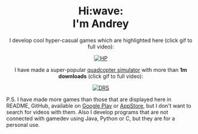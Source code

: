 <h1 align='center'> Hi:wave:<br>I'm Andrey</h1>

<p align="center">I develop cool hyper-casual games which are highlighted here (click gif to full video): </p>

[<p align="center"> ![HP](https://user-images.githubusercontent.com/60381511/114937509-8a4af680-9e46-11eb-926e-a978472ccaef.gif) </p>](https://youtu.be/Yg6Ysy-HjBU)

<div align="center">
  
I have made a super-popular [quadcopter simulator](https://play.google.com/store/apps/details?id=com.AndreyMelnikov.DroneRacingSimulator) with more than **1m downloads** (click gif to full video):

</div>

[<p align="center"> ![DRS](https://user-images.githubusercontent.com/60381511/114938452-cc286c80-9e47-11eb-828d-bee0f50b2ec2.gif) </p>](https://www.youtube.com/watch?v=uWk1OnaZYBM&ab_channel=AndreyMelnikov)

<p align="center">
  
P.S. I have made more games than those that are displayed here in README, GitHub, available on [Google Play](https://play.google.com/store/apps/dev?id=5581031155927747193) or [AppStore](https://apps.apple.com/us/developer/andrey-melnikov/id1462193489), but I don't want to search for videos with them.
Also I develop programs that are not connected with gamedev using Java, Python or C, but they are for a personal use.
</p>
